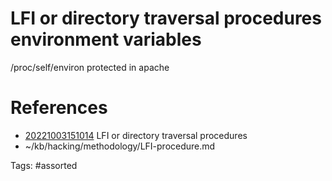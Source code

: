 # LFI or directory traversal procedures environment variables
/proc/self/environ
protected in apache

# References
- [20221003151014](/zet/20221003151014/) LFI or directory traversal procedures
- ~/kb/hacking/methodology/LFI-procedure.md

Tags:
    #assorted

